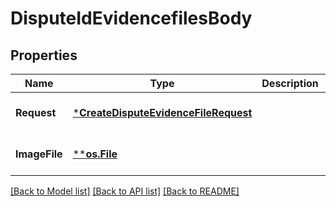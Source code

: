 # DisputeIdEvidencefilesBody

## Properties

 Name          | Type                                                                         | Description | Notes                        
---------------|------------------------------------------------------------------------------|-------------|------------------------------
 **Request**   | [***CreateDisputeEvidenceFileRequest**](CreateDisputeEvidenceFileRequest.md) |             | [optional] [default to null] 
 **ImageFile** | [****os.File**](*os.File.md)                                                 |             | [optional] [default to null] 

[[Back to Model list]](../README.md#documentation-for-models) [[Back to API list]](../README.md#documentation-for-api-endpoints) [[Back to README]](../README.md)

